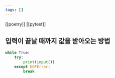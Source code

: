```yaml
---
tags: []
---
```

[[poetry]]
[[pytest]]

## 입력이 끝날 때까지 값을 받아오는 방법
```python
while True:
    try:
        print(input())
	except EOFError:
		break
```